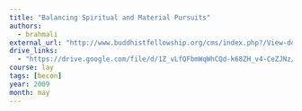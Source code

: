 ```yaml
---
title: "Balancing Spiritual and Material Pursuits"
authors:
  - brahmali
external_url: "http://www.buddhistfellowship.org/cms/index.php?/View-document-details/140-Balancing-Spiritual-And-Material-Pursuit.html"
drive_links:
  - "https://drive.google.com/file/d/1Z_vLfQFbmWqWhCQd-k68ZH_v4-CeZJNz/view?usp=drivesdk"
course: lay
tags: [becon]
year: 2009
month: may
---
```

